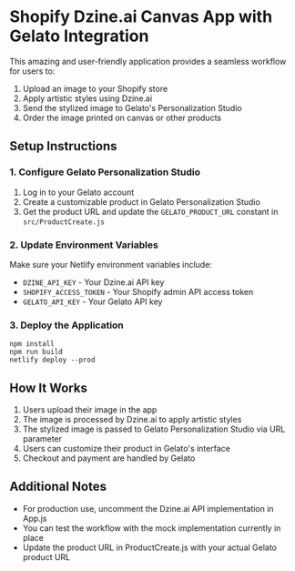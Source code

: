 # Shopify Dzine.ai Canvas App with Gelato Integration

This amazing and user-friendly application provides a seamless workflow for users to:
1. Upload an image to your Shopify store
2. Apply artistic styles using Dzine.ai
3. Send the stylized image to Gelato's Personalization Studio
4. Order the image printed on canvas or other products

## Setup Instructions

### 1. Configure Gelato Personalization Studio

1. Log in to your Gelato account
2. Create a customizable product in Gelato Personalization Studio
3. Get the product URL and update the `GELATO_PRODUCT_URL` constant in `src/ProductCreate.js`

### 2. Update Environment Variables

Make sure your Netlify environment variables include:
- `DZINE_API_KEY` - Your Dzine.ai API key
- `SHOPIFY_ACCESS_TOKEN` - Your Shopify admin API access token
- `GELATO_API_KEY` - Your Gelato API key

### 3. Deploy the Application

```
npm install
npm run build
netlify deploy --prod
```

## How It Works

1. Users upload their image in the app
2. The image is processed by Dzine.ai to apply artistic styles
3. The stylized image is passed to Gelato Personalization Studio via URL parameter
4. Users can customize their product in Gelato's interface
5. Checkout and payment are handled by Gelato

## Additional Notes

- For production use, uncomment the Dzine.ai API implementation in App.js
- You can test the workflow with the mock implementation currently in place
- Update the product URL in ProductCreate.js with your actual Gelato product URL